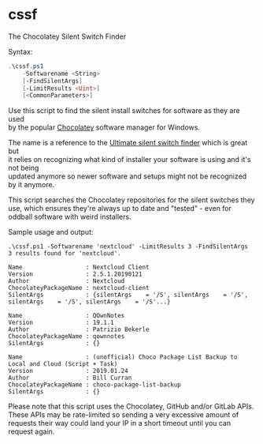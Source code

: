# cssf
The Chocolatey Silent Switch Finder

Syntax:
```powershell
.\cssf.ps1
    -Softwarename <String>
    [-FindSilentArgs]
    [-LimitResults <Uint>]
    [<CommonParameters>]
```

Use this script to find the silent install switches for software as they are used  
by the popular [Chocolatey](https://chocolatey.org/) software manager for Windows.

The name is a reference to the [Ultimate silent switch finder](https://deployhappiness.com/the-ultimate-exe-silent-switch-finder/) which is great but  
it relies on recognizing what kind of installer your software is using and it's not being  
updated anymore so newer software and setups might not be recognized by it anymore.

This script searches the Chocolatey repositories for the silent switches they use,
which ensures they're always up to date and "tested" - even for oddball software
with weird installers.

Sample usage and output:
```
.\cssf.ps1 -Softwarename 'nextcloud' -LimitResults 3 -FindSilentArgs
3 results found for 'nextcloud'.

Name                  : Nextcloud Client
Version               : 2.5.1.20190121
Author                : Nextcloud
ChocolateyPackageName : nextcloud-client
SilentArgs            : {silentArgs    = '/S', silentArgs    = '/S', silentArgs    = '/S', silentArgs    = '/S'...}

Name                  : QOwnNotes
Version               : 19.1.1
Author                : Patrizio Bekerle
ChocolateyPackageName : qownnotes
SilentArgs            : {}

Name                  : (unofficial) Choco Package List Backup to Local and Cloud (Script + Task)
Version               : 2019.01.24
Author                : Bill Curran
ChocolateyPackageName : choco-package-list-backup
SilentArgs            : {}
```

Please note that this script uses the Chocolatey, GitHub and/or GitLab APIs. These APIs may be rate-limited
so sending a very excessive amount of requests their way could land your IP in a short timeout until you can request again.

